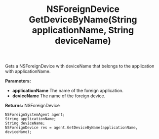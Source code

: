 ﻿---
uid: crmscript_ref_NSForeignSystemAgent_GetDeviceByName
title: NSForeignDevice GetDeviceByName(String applicationName, String deviceName)
intellisense: NSForeignSystemAgent.GetDeviceByName
keywords: NSForeignSystemAgent, GetDeviceByName
so.topic: reference
---

Gets a NSForeignDevice with deviceName that belongs to the application with applicationName.

**Parameters:**
 - **applicationName** The name of the foreign application.
 - **deviceName** The name of the foreign device.

**Returns:** NSForeignDevice

```crmscript
NSForeignSystemAgent agent;
String applicationName;
String deviceName;
NSForeignDevice res = agent.GetDeviceByName(applicationName, deviceName);
```


